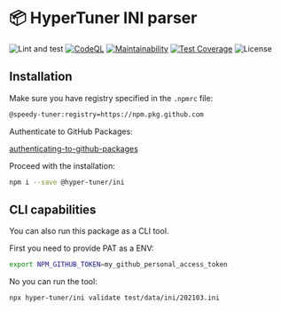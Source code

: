 # 📦 HyperTuner INI parser

![Lint and test](https://github.com/hyper-tuner/ini/actions/workflows/test.js.yml/badge.svg?branch=master)
[![CodeQL](https://github.com/hyper-tuner/ini/actions/workflows/codeql-analysis.yml/badge.svg)](https://github.com/hyper-tuner/ini/actions/workflows/codeql-analysis.yml)
[![Maintainability](https://api.codeclimate.com/v1/badges/6037e4d75ed48df20016/maintainability)](https://codeclimate.com/github/hyper-tuner/ini/maintainability)
[![Test Coverage](https://api.codeclimate.com/v1/badges/6037e4d75ed48df20016/test_coverage)](https://codeclimate.com/github/hyper-tuner/ini/test_coverage)
![License](https://img.shields.io/github/license/hyper-tuner/ini)

## Installation

Make sure you have registry specified in the `.npmrc` file:

```bash
@speedy-tuner:registry=https://npm.pkg.github.com
```

Authenticate to GitHub Packages:

[authenticating-to-github-packages](https://docs.github.com/en/packages/working-with-a-github-packages-registry/working-with-the-npm-registry#authenticating-to-github-packages)

Proceed with the installation:

```bash
npm i --save @hyper-tuner/ini
```

## CLI capabilities

You can also run this package as a CLI tool.

First you need to provide PAT as a ENV:

```bash
export NPM_GITHUB_TOKEN=my_github_personal_access_token
```

No you can run the tool:

```bash
npx hyper-tuner/ini validate test/data/ini/202103.ini
```
